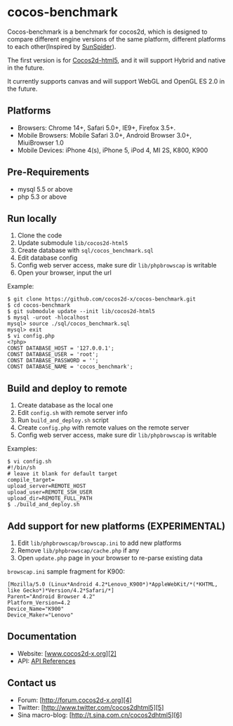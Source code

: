 cocos-benchmark
===============
Cocos-benchmark is a benchmark for cocos2d, which is designed to compare different engine versions of the same platform, different platforms to each other(Inspired by [SunSpider][7]).

The first version is for [Cocos2d-html5][1], and it will support Hybrid and native in the future.

It currently supports canvas and will support WebGL and OpenGL ES 2.0 in the future.

Platforms
-------------
   * Browsers: Chrome 14+, Safari 5.0+, IE9+, Firefox 3.5+.
   * Mobile Browsers: Mobile Safari 3.0+, Android Browser 3.0+, MiuiBrowser 1.0
   * Mobile Devices: iPhone 4(s), iPhone 5, iPod 4, MI 2S, K800, K900

Pre-Requirements
-------------
   * mysql 5.5 or above
   * php 5.3 or above

Run locally
------------------

1. Clone the code
2. Update submodule `lib/cocos2d-html5`
2. Create database with `sql/cocos_benchmark.sql`
3. Edit database config
4. Config web server access, make sure dir `lib/phpbrowscap` is writable
5. Open your browser, input the url

Example:

    $ git clone https://github.com/cocos2d-x/cocos-benchmark.git
    $ cd cocos-benchmark
    $ git submodule update --init lib/cocos2d-html5
    $ mysql -uroot -hlocalhost
    mysql> source ./sql/cocos_benchmark.sql
    mysql> exit
    $ vi config.php
    <?php>
    CONST DATABASE_HOST = '127.0.0.1';
    CONST DATABASE_USER = 'root';
    CONST DATABASE_PASSWORD = '';
    CONST DATABASE_NAME = 'cocos_benchmark';
    

Build and deploy to remote
--------------------------
1. Create database as the local one
2. Edit `config.sh` with remote server info
3. Run `build_and_deploy.sh` script
4. Create `config.php` with remote values on the remote server
5. Config web server access, make sure dir `lib/phpbrowscap` is writable

Examples:

    $ vi config.sh
    #!/bin/sh
    # leave it blank for default target
    compile_target=
    upload_server=REMOTE_HOST
    upload_user=REMOTE_SSH_USER
    upload_dir=REMOTE_FULL_PATH
    $ ./build_and_deploy.sh
    
Add support for new platforms (EXPERIMENTAL)
-----------------------------
1. Edit `lib/phpbrowscap/browscap.ini` to add new platforms
2. Remove `lib/phpbrowscap/cache.php` if any
3. Open `update.php` page in your browser to re-parse existing data

`browscap.ini` sample fragment for K900:

    [Mozilla/5.0 (Linux*Android 4.2*Lenovo_K900*)*AppleWebKit/*(*KHTML, like Gecko*)*Version/4.2*Safari/*]
    Parent="Android Browser 4.2"
    Platform_Version=4.2
    Device_Name="K900"
    Device_Maker="Lenovo"

Documentation
------------------
   * Website: [www.cocos2d-x.org][2]
   * API: [API References][3]

Contact us
------------------
   * Forum: [http://forum.cocos2d-x.org][4]
   * Twitter: [http://www.twitter.com/cocos2dhtml5][5]
   * Sina macro-blog: [http://t.sina.com.cn/cocos2dhtml5][6]

[1]: http://www.cocos2d-html5.org "Cocos2d-html5"
[2]: http://www.cocos2d-x.org "www.cocos2d-x.org"
[3]: http://www.cocos2d-x.org/reference/html5-js/index.html "API References"
[4]: http://forum.cocos2d-x.org "http://forum.cocos2d-x.org"
[5]: http://www.twitter.com/cocos2dhtml5 "http://www.twitter.com/cocos2dhtml5"
[6]: http://t.sina.com.cn/cocos2dhtml5 "http://t.sina.com.cn/cocos2dhtml5"
[7]: http://www.webkit.org/perf/sunspider/sunspider.html "SunSpider"

